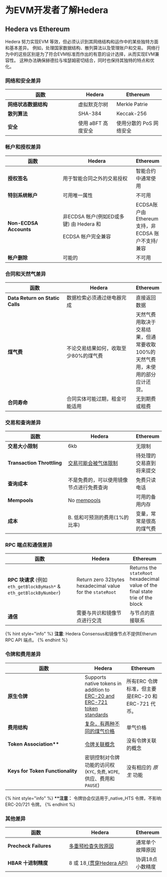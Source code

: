 # 为EVM开发者了解Hedera

## Hedera vs Ethereum

Hedera 努力实现EVM 等效，但必须认识到其网络结构和运作中的某些独特方面和基本差异。 例如，处理国家数据结构、散列算法以及管理账户和交易。 网络行为中的这些区别是为了符合EVM标准而作出的有意的设计选择，从而实现EVM兼容性。 这种办法确保赫德拉与埃瑟姆密切结合，同时也保持其独特的特点和优化。

### 网络和安全差异

<table><thead><tr><th width="211">函数</th><th>Hedera</th><th>Ethereum</th></tr></thead><tbody><tr><td><strong>网络状态数据结构</strong></td><td>虚拟默克尔树</td><td>Merkle Patrie</td></tr><tr><td><strong>散列算法</strong></td><td>SHA-384</td><td>Keccak-256</td></tr><tr><td><strong>安全</strong></td><td>使用 aBFT 高度安全</td><td>使用分散的 PoS 网络安全</td></tr></tbody></table>

### 帐户和授权差异

<table><thead><tr><th width="202.33333333333331">函数</th><th width="296">Hedera</th><th>Ethereum</th></tr></thead><tbody><tr><td><strong>授权签名</strong></td><td>用于智能合同之外的交易授权</td><td>智能合约中通常使用</td></tr><tr><td><strong>特别系统帐户</strong></td><td>可用唯一属性</td><td>不可用</td></tr><tr><td><strong>Non-ECDSA Accounts</strong></td><td><p>非ECDSA 帐户(例如ED或多键) 由 Hedera 和</p><p>ECDSA 帐户完全兼容</p></td><td>ECDSA账户由 Ethereum 支持，非ECDSA 账户不支持/兼容</td></tr><tr><td><strong>帐户删除</strong></td><td>可能的</td><td>不可用</td></tr></tbody></table>

### 合同和天然气差异

<table><thead><tr><th width="210.33333333333331">函数</th><th width="252">Hedera</th><th>Ethereum</th></tr></thead><tbody><tr><td><strong>Data Return on Static Calls</strong></td><td>数据检索必须通过继电器完成</td><td>直接返回数据</td></tr><tr><td><strong>煤气费</strong></td><td>不论交易结果如何，收取至少80%的煤气费</td><td>天然气费用取决于交易结果，但通常要收取100%的天然气费用，未使用的部分应计还贷。</td></tr><tr><td><strong>合同寿命</strong></td><td>合同实体可能过期，租金可能适用</td><td>无到期费或租费</td></tr></tbody></table>

### 交易和查询差异

<table><thead><tr><th width="212.33333333333331">函数</th><th width="252">Hedera</th><th>Ethereum</th></tr></thead><tbody><tr><td><strong>交易大小限制</strong></td><td>6kb</td><td>无限制</td></tr><tr><td><strong>Transaction Throttling</strong></td><td><a href="deploying-smart-contracts/#gas-limit">交易可能会被气体限制</a></td><td>待处理的交易直到将来提交</td></tr><tr><td><strong>查询成本</strong></td><td>不是免费的，可以使用镜像节点进行免费查询</td><td>免费只读电话</td></tr><tr><td><strong>Mempools</strong></td><td>No <a href="../../support-and-community/glossary.md#mempool">mempools</a></td><td>可用的备用内存</td></tr><tr><td><strong>成本</strong></td><td>B. 低和可预测的费用(1%的比率)</td><td>变量，常常是很高的煤气费</td></tr></tbody></table>

### RPC 端点和通信差异

<table><thead><tr><th width="259">函数</th><th width="244">Hedera</th><th>Ethereum</th></tr></thead><tbody><tr><td><strong>RPC 块请求</strong> (例如 <code>eth_getBlockByHash*</code> & <code>eth_getBlockByNumber</code>)</td><td>Return zero 32bytes hexadecimal value for the <code>stateRoot</code></td><td>Returns the <code>stateRoot</code> hexadecimal value of the final state trie of the block</td></tr><tr><td><strong>通信</strong></td><td>需要与共识和镜像节点进行交流</td><td>与节点的直接联系</td></tr></tbody></table>

{% hint style="info" %}
**注意**: Hedera Consensus和镜像节点不提供Etherum RPC API 端点。
{% endhint %}

### 令牌和费用差异

<table><thead><tr><th width="232.33333333333331">函数</th><th>Hedera</th><th>Ethereum</th></tr></thead><tbody><tr><td> <strong>原生令牌</strong></td><td>Supports native tokens in addition to <a href="tokens-managed-by-smart-contracts/">ERC-20 and ERC-721 token standards</a></td><td>所有ERC 令牌标准，但主要是ERC-20 和 ERC-721 代币。</td></tr><tr><td><strong>费用结构</strong></td><td><a href="deploying-smart-contracts/#gas-schedule-and-fees">复杂，有两种不同的煤气价格</a></td><td>单气价格</td></tr><tr><td><strong>Token Association**</strong></td><td><a href="../../sdks-and-apis/sdks/token-service/associate-tokens-to-an-account.md">令牌关联概念 </a></td><td>没有令牌关联的概念</td></tr><tr><td><strong>Keys for Token Functionality</strong></td><td>密钥控制对令牌功能的访问权(<code>KYC</code>, <code>免费</code>, <code>WIPE</code>, 供应、费用和 <code>PAUSE</code>)</td><td>没有相应的 <em>原生</em> 功能</td></tr></tbody></table>

{% hint style="info" %}
**\*\*注意：** 令牌协会仅适用于_native_HTS 令牌，不影响ERC-20/721 令牌。
{% endhint %}

### 其他差异

<table><thead><tr><th width="238">函数</th><th width="274.3333333333333">Hedera</th><th>Ethereum</th></tr></thead><tbody><tr><td><strong>Precheck Failures</strong></td><td><a href="../../sdks-and-apis/hedera-api/miscellaneous/responsecode.md">多重预检查失败原因</a></td><td>通常单个故障原因</td></tr><tr><td><strong>HBAR 十进制精度</strong></td><td>8 或 18<a href="../../sdks-and-apis/sdks/hbars.md#hbar-decimal-places"> (贯穿Hedera API)</a></td><td>协调18点小数精度</td></tr></tbody></table>

